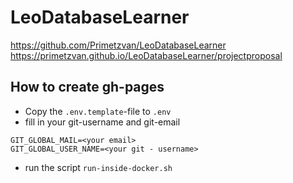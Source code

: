 # LeoDatabaseLearner

https://github.com/Primetzvan/LeoDatabaseLearner
https://primetzvan.github.io/LeoDatabaseLearner/projectproposal


## How to create gh-pages

* Copy the `.env.template`-file to `.env`
* fill in your git-username and git-email

```
GIT_GLOBAL_MAIL=<your email>
GIT_GLOBAL_USER_NAME=<your git - username>
```

* run the script `run-inside-docker.sh`